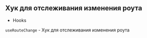 ## Хук для отслеживания изменения роута

- Hooks

`useRouteChange` - Хук для отслеживания изменения роута
